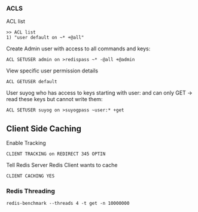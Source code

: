 ### ACLS

ACL list
```
>> ACL list
1) "user default on ~* +@all"
```

Create Admin user with access to all commands and keys:
```
ACL SETUSER admin on >redispass ~* -@all +@admin
```

View specific user permission details
```
ACL GETUSER default
```

User suyog who has access to keys starting with user: and can only GET -> read these keys but cannot write them:
```
ACL SETUSER suyog on >suyogpass ~user:* +get 
```


## Client Side Caching
Enable Tracking
```
CLIENT TRACKING on REDIRECT 345 OPTIN
```
Tell Redis Server Redis Client wants to cache
```
CLIENT CACHING YES
```

### Redis Threading
```
redis-benchmark --threads 4 -t get -n 10000000
```